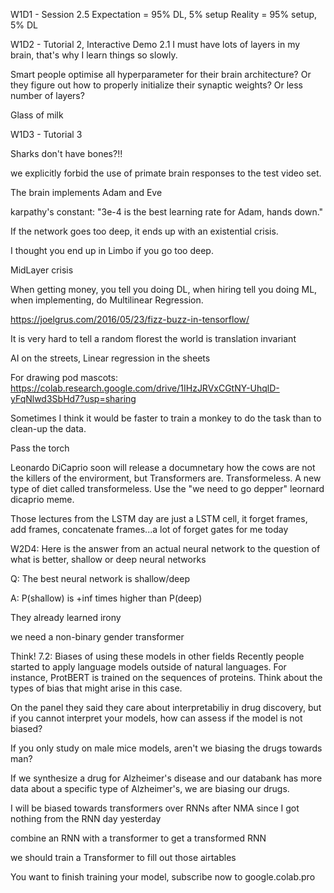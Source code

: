 W1D1 - Session 2.5
Expectation = 95% DL, 5% setup
Reality = 95% setup, 5% DL

W1D2 - Tutorial 2, Interactive Demo 2.1 
I must have lots of layers in my brain, that's why I learn things so slowly.

Smart people optimise all hyperparameter for their brain architecture? Or they figure out how to properly initialize their synaptic weights? Or less number of layers?

Glass of milk

W1D3 - Tutorial 3

Sharks don't have bones?!!

we explicitly forbid the use of primate brain responses to the test video set. 

The brain implements Adam and Eve

karpathy's constant: "3e-4 is the best learning rate for Adam, hands down."

If the network goes too deep, it ends up with an existential crisis.

I thought you end up in Limbo if you go too deep.

MidLayer crisis

When getting money, you tell you doing DL, when hiring tell you doing ML, when implementing, do Multilinear Regression.

https://joelgrus.com/2016/05/23/fizz-buzz-in-tensorflow/

It is very hard to tell a random florest the world is translation invariant

AI on the streets, Linear regression in the sheets

For drawing pod mascots: https://colab.research.google.com/drive/1IHzJRVxCGtNY-UhqlD-yFqNlwd3SbHd7?usp=sharing

Sometimes I think it would be faster to train a monkey to do the task than to clean-up the data.

Pass the torch


Leonardo DiCaprio soon will release a documnetary how the cows are not the killers of the envirorment, but Transformers are. Transformeless. A new type of diet called transformeless. Use the "we need to go depper" leornard dicaprio meme.

Those lectures from the LSTM day are just a LSTM cell, it forget frames, add frames, concatenate frames...a lot of forget gates for me today

W2D4:
Here is the answer from an actual neural network to the question of what is better, shallow or deep neural networks 

Q: The best neural network is shallow/deep

A: P(shallow) is +inf times higher than P(deep) 

They already learned irony

we need a non-binary gender transformer 

Think! 7.2: Biases of using these models in other fields
Recently people started to apply language models outside of natural languages. For instance, ProtBERT is trained on the sequences of proteins. Think about the types of bias that might arise in this case.

On the panel they said they care about interpretabiliy in drug discovery, but if you cannot interpret your models, how can assess if the model is not biased?

If you only study on male mice models, aren't we biasing the drugs towards man?

If we synthesize a drug for Alzheimer's disease and our databank has more data about a specific type of Alzheimer's, we are biasing our drugs.

I will be biased towards transformers over RNNs after NMA since I got nothing from the RNN day yesterday 

combine an RNN with a transformer to get a transformed RNN 

we should train a Transformer to fill out those airtables 


You want to finish training your model, subscribe now to google.colab.pro